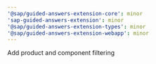 ```yaml
---
'@sap/guided-answers-extension-core': minor
'sap-guided-answers-extension': minor
'@sap/guided-answers-extension-types': minor
'@sap/guided-answers-extension-webapp': minor
---
```


Add product and component filtering
